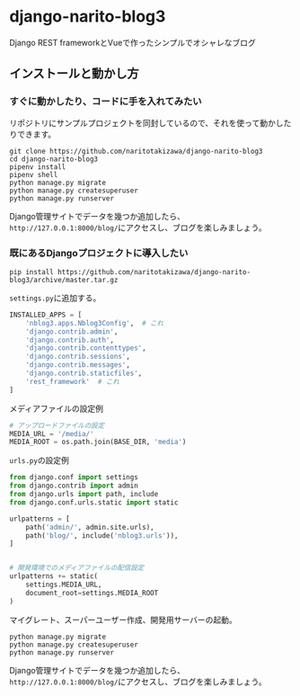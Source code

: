 # django-narito-blog3

Django REST frameworkとVueで作ったシンプルでオシャレなブログ

## インストールと動かし方

### すぐに動かしたり、コードに手を入れてみたい

リポジトリにサンプルプロジェクトを同封しているので、それを使って動かしたりできます。

```
git clone https://github.com/naritotakizawa/django-narito-blog3
cd django-narito-blog3
pipenv install
pipenv shell
python manage.py migrate
python manage.py createsuperuser
python manage.py runserver
```

Django管理サイトでデータを幾つか追加したら、`http://127.0.0.1:8000/blog/`にアクセスし、ブログを楽しみましょう。

### 既にあるDjangoプロジェクトに導入したい

```
pip install https://github.com/naritotakizawa/django-narito-blog3/archive/master.tar.gz
```

`settings.py`に追加する。

```python
INSTALLED_APPS = [
    'nblog3.apps.Nblog3Config',  # これ
    'django.contrib.admin',
    'django.contrib.auth',
    'django.contrib.contenttypes',
    'django.contrib.sessions',
    'django.contrib.messages',
    'django.contrib.staticfiles',
    'rest_framework'  # これ
]
```

メディアファイルの設定例

```python
# アップロードファイルの設定
MEDIA_URL = '/media/'
MEDIA_ROOT = os.path.join(BASE_DIR, 'media')
```

`urls.py`の設定例

```python
from django.conf import settings
from django.contrib import admin
from django.urls import path, include
from django.conf.urls.static import static

urlpatterns = [
    path('admin/', admin.site.urls),
    path('blog/', include('nblog3.urls')),
]


# 開発環境でのメディアファイルの配信設定
urlpatterns += static(
    settings.MEDIA_URL,
    document_root=settings.MEDIA_ROOT
)
```


マイグレート、スーパーユーザー作成、開発用サーバーの起動。

```
python manage.py migrate
python manage.py createsuperuser
python manage.py runserver
```

Django管理サイトでデータを幾つか追加したら、`http://127.0.0.1:8000/blog/`にアクセスし、ブログを楽しみましょう。
